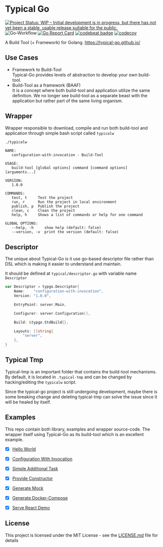 # Typical Go

[![Project Status: WIP – Initial development is in progress, but there has not yet been a stable, usable release suitable for the public.](https://www.repostatus.org/badges/latest/wip.svg)](https://www.repostatus.org/#wip)
![Go-Workflow](https://github.com/typical-go/typical-go/workflows/Go/badge.svg)
[![Go Report Card](https://goreportcard.com/badge/github.com/typical-go/typical-go)](https://goreportcard.com/report/github.com/typical-go/typical-go)
[![codebeat badge](https://codebeat.co/badges/a8b3c7a6-c42a-480a-acb4-68ece12f36b8)](https://codebeat.co/projects/github-com-typical-go-typical-go-master)
[![codecov](https://codecov.io/gh/typical-go/typical-go/branch/master/graph/badge.svg)](https://codecov.io/gh/typical-go/typical-go)

A Build Tool (+ Framework) for Golang. <https://typical-go.github.io/>

## Use Cases

- Framework to Build-Tool  
  Typical-Go provides levels of abstraction to develop your own build-tool. 
- Build-Tool as a framework (BAAF)  
  It is a concept where both build-tool and application utilize the same definition. We no longer see build-tool as a separate beast with the application but rather part of the same living organism. 


## Wrapper

Wrapper responsible to download, compile and run both build-tool and application through simple bash script called `typicalw`

```bash
./typicalw
```

```
NAME:
   configuration-with-invocation - Build-Tool

USAGE:
   build-tool [global options] command [command options] [arguments...]

VERSION:
   1.0.0

COMMANDS:
   test, t     Test the project
   run, r      Run the project in local environment
   publish, p  Publish the project
   clean, c    Clean the project
   help, h     Shows a list of commands or help for one command

GLOBAL OPTIONS:
   --help, -h     show help (default: false)
   --version, -v  print the version (default: false)
```

## Descriptor

The unique about Typical-Go is it use go-based descriptor file rather than DSL which is making it easier to understand and maintain. 

It should be defined at `typical/descriptor.go` with variable name `Descriptor`
```go 
var Descriptor = typgo.Descriptor{
	Name:    "configuration-with-invocation",
	Version: "1.0.0",

	EntryPoint: server.Main,

	Configurer: server.Configuration(),

	Build: &typgo.StdBuild{},

	Layouts: []string{
		"server",
	},
}
```



## Typical Tmp

Typical-tmp is an important folder that contains the build-tool mechanisms. By default, it is located in `.typical-tmp` and can be changed by hacking/editing the `typicalw` script.

Since the typical-go project is still undergoing development, maybe there is some breaking change and deleting typical-tmp can solve the issue since it will be healed by itself.


## Examples

This repo contain both library, examples and wrapper source-code. The wrapper itself using Typical-Go as its build-tool which is an excellent example.
- [x] [Hello World](https://github.com/typical-go/typical-go/tree/master/examples/hello-world)
- [x] [Configuration With Invocation](https://github.com/typical-go/typical-go/tree/master/examples/configuration-with-invocation)
- [x] [Simple Additional Task](https://github.com/typical-go/typical-go/tree/master/examples/simple-additional-task)
- [x] [Provide Constructor](https://github.com/typical-go/typical-go/tree/master/examples/provide-constructor)
- [x] [Generate Mock](https://github.com/typical-go/typical-go/tree/master/examples/generate-mock)
- [x] [Generate Docker-Compose](https://github.com/typical-go/typical-go/tree/master/examples/generate-docker-compose)
- [x] [Serve React Demo](https://github.com/typical-go/typical-go/tree/master/examples/serve-react-demo)


## License

This project is licensed under the MIT License - see the [LICENSE.md](LICENSE.md) file for details
